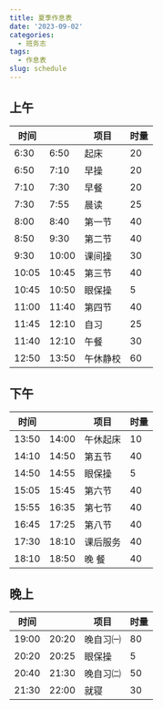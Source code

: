 ```yaml
---
title: 夏季作息表
date: '2023-09-02'
categories:
  - 班务志
tags:
  - 作息表
slug: schedule
---
```




## 上午

| 时间  |       | 项目     | 时量 |
| ----- | ----- | -------- | ---- |
| 6:30  | 6:50  | 起床     | 20   |
| 6:50  | 7:10  | 早操     | 20   |
| 7:10  | 7:30  | 早餐     | 20   |
| 7:30  | 7:55  | 晨读     | 25   |
| 8:00  | 8:40  | 第一节   | 40   |
| 8:50  | 9:30  | 第二节   | 40   |
| 9:30  | 10:00 | 课间操   | 30   |
| 10:05 | 10:45 | 第三节   | 40   |
| 10:45 | 10:50 | 眼保操   | 5    |
| 11:00 | 11:40 | 第四节   | 40   |
| 11:45 | 12:10 | 自习     | 25   |
| 11:40 | 12:10 | 午餐     | 30   |
| 12:50 | 13:50 | 午休静校 | 60   |

## 下午

| 时间  |       | 项目     | 时量 |
| ----- | ----- | -------- | ---- |
| 13:50 | 14:00 | 午休起床     | 10   |
| 14:10 | 14:50 | 第五节   | 40   |
| 14:50 | 14:55 | 眼保操   | 5    |
| 15:05 | 15:45 | 第六节   | 40   |
| 15:55 | 16:35 | 第七节   | 40   |
| 16:45 | 17:25 | 第八节   | 40   |
| 17:30 | 18:10 | 课后服务 | 40   |
| 18:10 | 18:50 | 晚 餐    | 40   |


## 晚上

| 时间  |       | 项目     | 时量 |
| ----- | ----- | -------- | ---- |
| 19:00 | 20:20 | 晚自习㈠ | 80   |
| 20:20 | 20:25 | 眼保操   | 5    |
| 20:40 | 21:30 | 晚自习㈡ | 50   |
| 21:30 | 22:00 | 就寝     | 30   |